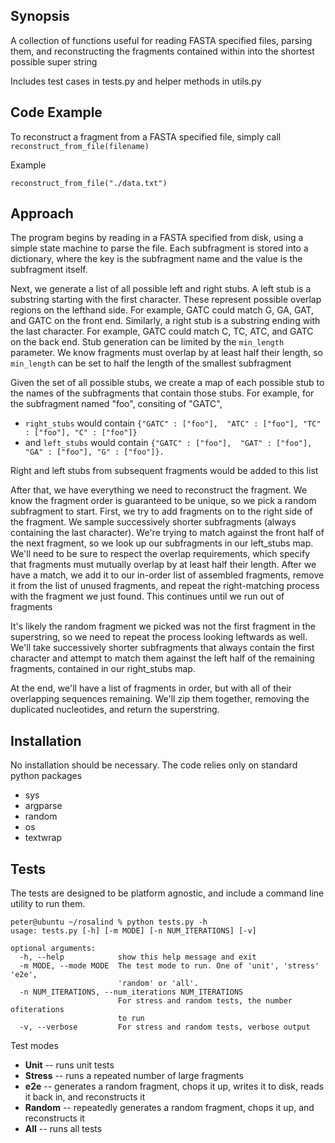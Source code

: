 ## Synopsis

A collection of functions useful for reading FASTA specified files,
parsing them, and reconstructing the fragments contained within
into the shortest possible super string

Includes test cases in tests.py and helper methods in utils.py

## Code Example

To reconstruct a fragment from a FASTA specified file, simply call `reconstruct_from_file(filename)`

Example
```
reconstruct_from_file("./data.txt")
```
## Approach

The program begins by reading in a FASTA specified from disk, using a simple state machine to parse the file. Each subfragment is stored into a dictionary, where the key is the subfragment name and the value is the subfragment itself.

Next, we generate a list of all possible left and right stubs. A left stub is a substring starting with the first character. These represent possible overlap regions on the lefthand side. For example, GATC could match G, GA, GAT, and GATC on the front end. Similarly, a right stub is a substring ending with the last character. For example, GATC could match C, TC, ATC, and GATC on the back end. Stub generation can be limited by the `min_length` parameter. We know fragments must overlap by at least half their length, so `min_length` can be set to half the length of the smallest subfragment

Given the set of all possible stubs, we create a map of each possible stub to the names of the subfragments that contain those stubs. For example, for the subfragment named "foo", consiting of "GATC",
- `right_stubs` would contain `{"GATC" : ["foo"],  "ATC" : ["foo"], "TC" : ["foo"], "C" : ["foo"]}`
- and `left_stubs` would contain `{"GATC" : ["foo"],  "GAT" : ["foo"], "GA" : ["foo"], "G" : ["foo"]}.`

Right and left stubs from subsequent fragments would be added to this list

After that, we have everything we need to reconstruct the fragment. We know the fragment order is guaranteed to be unique, so we pick a random subfragment to start. First, we try to add fragments on to the right side of the fragment. We sample successively shorter subfragments (always containing the last character). We're trying to match against the front half of the next fragment, so we look up our subfragments in our left_stubs map. We'll need to be sure to respect the overlap requirements, which specify that fragments must mutually overlap by at least half their length. After we have a match, we add it to our in-order list of assembled fragments, remove it from the list of unused fragments, and repeat the right-matching process with the fragment we just found. This continues until we run out of fragments

It's likely the random fragment we picked was not the first fragment in the superstring, so we need to repeat the process looking leftwards as well. We'll take successively shorter subfragments that always contain the first character and attempt to match them against the left half of the remaining fragments, contained in our right_stubs map.

At the end, we'll have a list of fragments in order, but with all of their overlapping sequences remaining. We'll zip them together, removing the duplicated nucleotides, and return the superstring.


## Installation

No installation should be necessary. The code relies only on standard python packages
- sys
- argparse
- random
- os
- textwrap

## Tests

The tests are designed to be platform agnostic, and include a command line utility to run them.

```
peter@ubuntu ~/rosalind % python tests.py -h
usage: tests.py [-h] [-m MODE] [-n NUM_ITERATIONS] [-v]

optional arguments:
  -h, --help            show this help message and exit
  -m MODE, --mode MODE  The test mode to run. One of 'unit', 'stress' 'e2e',
                        'random' or 'all'.
  -n NUM_ITERATIONS, --num_iterations NUM_ITERATIONS
                        For stress and random tests, the number ofiterations
                        to run
  -v, --verbose         For stress and random tests, verbose output

```
Test modes
- **Unit** -- runs unit tests
- **Stress** -- runs a repeated number of large fragments
- **e2e** -- generates a random fragment, chops it up, writes it to disk, reads it back in, and reconstructs it
- **Random** -- repeatedly generates a random fragment, chops it up, and reconstructs it
- **All** -- runs all tests
